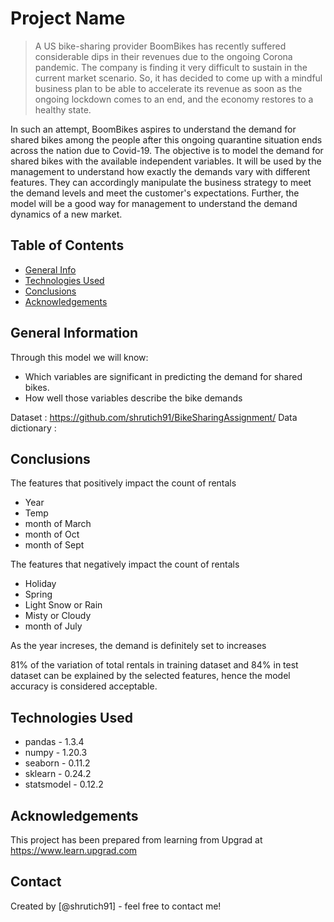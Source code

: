 # Project Name
> A US bike-sharing provider BoomBikes has recently suffered considerable dips in their revenues due to the ongoing Corona pandemic. The company is finding it very difficult to sustain in the current market scenario. So, it has decided to come up with a mindful business plan to be able to accelerate its revenue as soon as the ongoing lockdown comes to an end, and the economy restores to a healthy state. 

In such an attempt, BoomBikes aspires to understand the demand for shared bikes among the people after this ongoing quarantine situation ends across the nation due to Covid-19. The objective is to model the demand for shared bikes with the available independent variables. It will be used by the management to understand how exactly the demands vary with different features. They can accordingly manipulate the business strategy to meet the demand levels and meet the customer's expectations. Further, the model will be a good way for management to understand the demand dynamics of a new market. 


## Table of Contents
* [General Info](#general-information)
* [Technologies Used](#technologies-used)
* [Conclusions](#conclusions)
* [Acknowledgements](#acknowledgements)

<!-- You can include any other section that is pertinent to your problem -->

## General Information
Through this model we will know:
- Which variables are significant in predicting the demand for shared bikes.
- How well those variables describe the bike demands

Dataset : https://github.com/shrutich91/BikeSharingAssignment/
Data dictionary : 
<!-- You don't have to answer all the questions - just the ones relevant to your project. -->

## Conclusions

The features that positively impact the count of rentals
- Year
- Temp
- month of March
- month of Oct
- month of Sept


The features that negatively impact the count of rentals
- Holiday
- Spring
- Light Snow or Rain
- Misty or Cloudy
- month of July



As the year increses, the demand is definitely set to increases


81% of the variation of total rentals in training dataset and 84% in test dataset can be explained by the selected features, hence the model accuracy is considered acceptable.

<!-- You don't have to answer all the questions - just the ones relevant to your project. -->


## Technologies Used
- pandas - 1.3.4
- numpy - 1.20.3
- seaborn - 0.11.2
- sklearn - 0.24.2
- statsmodel - 0.12.2


<!-- As the libraries versions keep on changing, it is recommended to mention the version of library used in this project -->

## Acknowledgements
This project has been prepared from learning from Upgrad at https://www.learn.upgrad.com


## Contact
Created by [@shrutich91] - feel free to contact me!


<!-- Optional -->
<!-- ## License -->
<!-- This project is open source and available under the [... License](). -->

<!-- You don't have to include all sections - just the one's relevant to your project -->